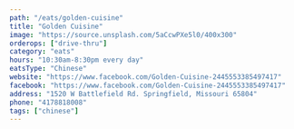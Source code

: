 ```yaml
---
path: "/eats/golden-cuisine"
title: "Golden Cuisine"
image: "https://source.unsplash.com/5aCcwPXe5l0/400x300"
orderops: ["drive-thru"]
category: "eats"
hours: "10:30am-8:30pm every day"
eatsType: "Chinese"
website: "https://www.facebook.com/Golden-Cuisine-2445553385497417"
facebook: "https://www.facebook.com/Golden-Cuisine-2445553385497417"
address: "1520 W Battlefield Rd. Springfield, Missouri 65804"
phone: "4178818008"
tags: ["chinese"]
---
```

